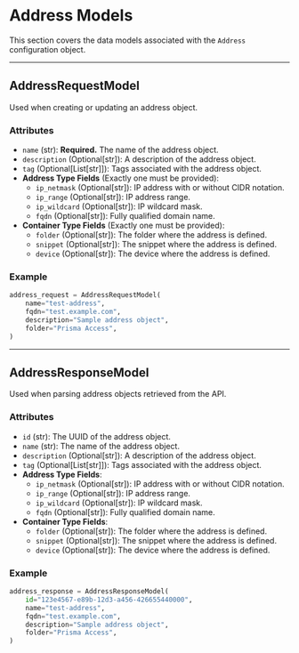 # Address Models

This section covers the data models associated with the `Address` configuration object.

---

## AddressRequestModel

Used when creating or updating an address object.

### Attributes

- `name` (str): **Required.** The name of the address object.
- `description` (Optional[str]): A description of the address object.
- `tag` (Optional[List[str]]): Tags associated with the address object.
- **Address Type Fields** (Exactly one must be provided):
    - `ip_netmask` (Optional[str]): IP address with or without CIDR notation.
    - `ip_range` (Optional[str]): IP address range.
    - `ip_wildcard` (Optional[str]): IP wildcard mask.
    - `fqdn` (Optional[str]): Fully qualified domain name.
- **Container Type Fields** (Exactly one must be provided):
    - `folder` (Optional[str]): The folder where the address is defined.
    - `snippet` (Optional[str]): The snippet where the address is defined.
    - `device` (Optional[str]): The device where the address is defined.

### Example

```python
address_request = AddressRequestModel(
    name="test-address",
    fqdn="test.example.com",
    description="Sample address object",
    folder="Prisma Access",
)
```

---

## AddressResponseModel

Used when parsing address objects retrieved from the API.

### Attributes

- `id` (str): The UUID of the address object.
- `name` (str): The name of the address object.
- `description` (Optional[str]): A description of the address object.
- `tag` (Optional[List[str]]): Tags associated with the address object.
- **Address Type Fields**:
    - `ip_netmask` (Optional[str]): IP address with or without CIDR notation.
    - `ip_range` (Optional[str]): IP address range.
    - `ip_wildcard` (Optional[str]): IP wildcard mask.
    - `fqdn` (Optional[str]): Fully qualified domain name.
- **Container Type Fields**:
    - `folder` (Optional[str]): The folder where the address is defined.
    - `snippet` (Optional[str]): The snippet where the address is defined.
    - `device` (Optional[str]): The device where the address is defined.

### Example

```python
address_response = AddressResponseModel(
    id="123e4567-e89b-12d3-a456-426655440000",
    name="test-address",
    fqdn="test.example.com",
    description="Sample address object",
    folder="Prisma Access",
)
```

